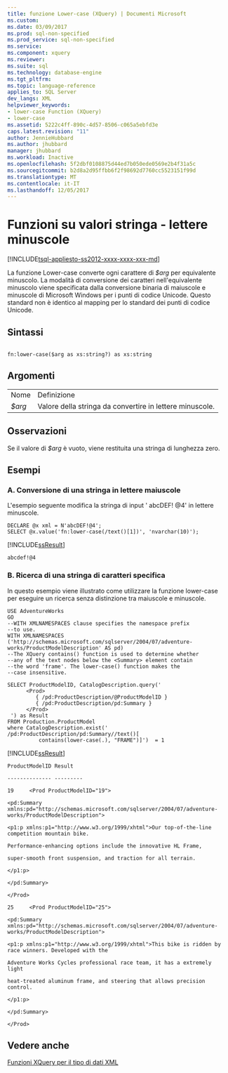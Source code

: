 ```yaml
---
title: funzione Lower-case (XQuery) | Documenti Microsoft
ms.custom: 
ms.date: 03/09/2017
ms.prod: sql-non-specified
ms.prod_service: sql-non-specified
ms.service: 
ms.component: xquery
ms.reviewer: 
ms.suite: sql
ms.technology: database-engine
ms.tgt_pltfrm: 
ms.topic: language-reference
applies_to: SQL Server
dev_langs: XML
helpviewer_keywords:
- lower-case Function (XQuery)
- lower-case
ms.assetid: 5222c4ff-890c-4d57-8506-c065a5ebfd3e
caps.latest.revision: "11"
author: JennieHubbard
ms.author: jhubbard
manager: jhubbard
ms.workload: Inactive
ms.openlocfilehash: 5f2dbf0108875d44ed7b050ede0569e2b4f31a5c
ms.sourcegitcommit: b2d8a2d95ffbb6f2f98692d7760cc5523151f99d
ms.translationtype: MT
ms.contentlocale: it-IT
ms.lasthandoff: 12/05/2017
---
```

# <a name="functions-on-string-values---lower-case"></a>Funzioni su valori stringa - lettere minuscole
[!INCLUDE[tsql-appliesto-ss2012-xxxx-xxxx-xxx-md](../includes/tsql-appliesto-ss2012-xxxx-xxxx-xxx-md.md)]

  La funzione Lower-case converte ogni carattere di *$arg* per equivalente minuscolo. La modalità di conversione dei caratteri nell'equivalente minuscolo viene specificata dalla conversione binaria di maiuscole e minuscole di Microsoft Windows per i punti di codice Unicode. Questo standard non è identico al mapping per lo standard dei punti di codice Unicode.  
  
## <a name="syntax"></a>Sintassi  
  
```  
  
fn:lower-case($arg as xs:string?) as xs:string  
```  
  
## <a name="arguments"></a>Argomenti  
  
|||  
|-|-|  
|Nome|Definizione|  
|*$arg*|Valore della stringa da convertire in lettere minuscole.|  
  
## <a name="remarks"></a>Osservazioni  
 Se il valore di *$arg* è vuoto, viene restituita una stringa di lunghezza zero.  
  
## <a name="examples"></a>Esempi  
  
### <a name="a-changing-a-string-to-upper-case"></a>A. Conversione di una stringa in lettere maiuscole  
 L'esempio seguente modifica la stringa di input ' abcDEF! @4' in lettere minuscole.  
  
```  
DECLARE @x xml = N'abcDEF!@4';  
SELECT @x.value('fn:lower-case(/text()[1])', 'nvarchar(10)');  
```  
  
 [!INCLUDE[ssResult](../includes/ssresult-md.md)]  
  
 `abcdef!@4`  
  
### <a name="b-search-for-a-specific-character-string"></a>B. Ricerca di una stringa di caratteri specifica  
 In questo esempio viene illustrato come utilizzare la funzione lower-case per eseguire un ricerca senza distinzione tra maiuscole e minuscole.  
  
```  
USE AdventureWorks  
GO  
--WITH XMLNAMESPACES clause specifies the namespace prefix  
--to use.   
WITH XMLNAMESPACES ('http://schemas.microsoft.com/sqlserver/2004/07/adventure-works/ProductModelDescription' AS pd)  
--The XQuery contains() function is used to determine whether  
--any of the text nodes below the <Summary> element contain  
--the word 'frame'. The lower-case() function makes the   
--case insensitive.  
  
SELECT ProductModelID, CatalogDescription.query('  
      <Prod>  
         { /pd:ProductDescription/@ProductModelID }  
         { /pd:ProductDescription/pd:Summary }  
      </Prod>  
 ') as Result  
FROM Production.ProductModel  
where CatalogDescription.exist('  
/pd:ProductDescription/pd:Summary//text()[  
          contains(lower-case(.), "FRAME")]')  = 1  
```  
  
 [!INCLUDE[ssResult](../includes/ssresult-md.md)]  
  
 `ProductModelID Result`  
  
 `-------------- ---------`  
  
 `19     <Prod ProductModelID="19">`  
  
 `<pd:Summary xmlns:pd="http://schemas.microsoft.com/sqlserver/2004/07/adventure-works/ProductModelDescription">`  
  
 `<p1:p xmlns:p1="http://www.w3.org/1999/xhtml">Our top-of-the-line competition mountain bike.`  
  
 `Performance-enhancing options include the innovative HL Frame,`  
  
 `super-smooth front suspension, and traction for all terrain.`  
  
 `</p1:p>`  
  
 `</pd:Summary>`  
  
 `</Prod>`  
  
 `25     <Prod ProductModelID="25">`  
  
 `<pd:Summary xmlns:pd="http://schemas.microsoft.com/sqlserver/2004/07/adventure-works/ProductModelDescription">`  
  
 `<p1:p xmlns:p1="http://www.w3.org/1999/xhtml">This bike is ridden by race winners. Developed with the`  
  
 `Adventure Works Cycles professional race team, it has a extremely light`  
  
 `heat-treated aluminum frame, and steering that allows precision control.`  
  
 `</p1:p>`  
  
 `</pd:Summary>`  
  
 `</Prod>`  
  
## <a name="see-also"></a>Vedere anche  
 [Funzioni XQuery per il tipo di dati XML](../xquery/xquery-functions-against-the-xml-data-type.md)  
  
  
